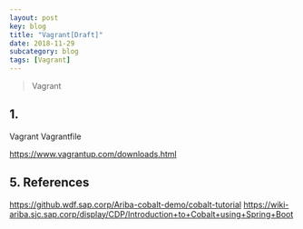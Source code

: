 ```yaml
---
layout: post
key: blog
title: "Vagrant[Draft]"
date: 2018-11-29
subcategory: blog
tags: [Vagrant]
---
```


> Vagrant

## 1.
Vagrant
Vagrantfile

https://www.vagrantup.com/downloads.html

## 5. References
https://github.wdf.sap.corp/Ariba-cobalt-demo/cobalt-tutorial
https://wiki-ariba.sjc.sap.corp/display/CDP/Introduction+to+Cobalt+using+Spring+Boot
